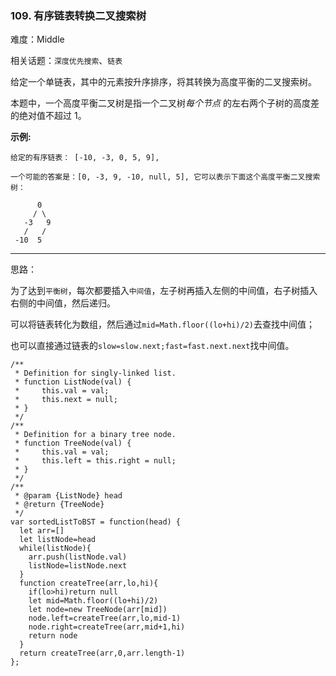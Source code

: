 ### 109. 有序链表转换二叉搜索树

难度：Middle

相关话题：`深度优先搜索`、`链表`

给定一个单链表，其中的元素按升序排序，将其转换为高度平衡的二叉搜索树。



本题中，一个高度平衡二叉树是指一个二叉树*每个节点* 的左右两个子树的高度差的绝对值不超过 1。



**示例:** 





```
给定的有序链表： [-10, -3, 0, 5, 9],

一个可能的答案是：[0, -3, 9, -10, null, 5], 它可以表示下面这个高度平衡二叉搜索树：

      0
     / \
   -3   9
   /   /
 -10  5

```



-----

思路：

为了达到`平衡树`，每次都要插入`中间值`，左子树再插入左侧的中间值，右子树插入右侧的中间值，然后递归。

可以将链表转化为数组，然后通过`mid=Math.floor((lo+hi)/2)`去查找中间值；

也可以直接通过链表的`slow=slow.next;fast=fast.next.next`找中间值。


```
/**
 * Definition for singly-linked list.
 * function ListNode(val) {
 *     this.val = val;
 *     this.next = null;
 * }
 */
/**
 * Definition for a binary tree node.
 * function TreeNode(val) {
 *     this.val = val;
 *     this.left = this.right = null;
 * }
 */
/**
 * @param {ListNode} head
 * @return {TreeNode}
 */
var sortedListToBST = function(head) {
  let arr=[]
  let listNode=head
  while(listNode){
    arr.push(listNode.val)
    listNode=listNode.next
  }
  function createTree(arr,lo,hi){
    if(lo>hi)return null
    let mid=Math.floor((lo+hi)/2)
    let node=new TreeNode(arr[mid])
    node.left=createTree(arr,lo,mid-1)
    node.right=createTree(arr,mid+1,hi)
    return node
  }
  return createTree(arr,0,arr.length-1)
};



```

